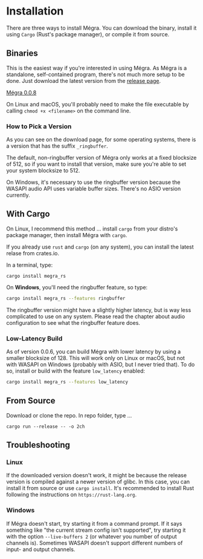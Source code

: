 # Installation

There are three ways to install Mégra. You can download the binary, install it using `Cargo` (Rust's package manager), or compile it from source.

## Binaries

This is the easiest way if you're interested in using Mégra. As Mégra is a standalone, self-contained program, there's not much more setup to be done. Just download the latest version from the [release page](https://github.com/the-drunk-coder/megra.rs/releases/).

[Mégra 0.0.8](https://github.com/the-drunk-coder/megra.rs/releases/tag/0.0.8)

On Linux and macOS, you'll probably need to make the file executable by calling `chmod +x <filename>` on the command line.

### How to Pick a Version

As you can see on the download page, for some operating systems, there is a version that has the suffix `_ringbuffer`.

The default, non-ringbuffer version of Mégra only works at a fixed blocksize of 512, so if you want to install that version, make sure you're able to set your system blocksize to 512. 

On Windows, it's necessary to use the ringbuffer version because the WASAPI audio API uses variable buffer sizes. There's no ASIO version currently.

## With Cargo

On Linux, I recommend this method ... install `cargo` from your distro's package manager, then install Mégra with `cargo`.

If you already use `rust` and `cargo` (on any system), you can install the latest relase from crates.io.

In a terminal, type:
```
cargo install megra_rs
```

On **Windows**, you'll need the ringbuffer feature, so type:
```bash
cargo install megra_rs --features ringbuffer
```

The ringbuffer version might have a slightly higher latency, but is way less complicated to use on any system.
Please read the chapter about audio configuration to see what the ringbuffer feature does.

### Low-Latency Build

As of version 0.0.6, you can build Mégra with lower latency by using a smaller blocksize of 128. This will
work only on Linux or macOS, but not with WASAPI on Windows (probably with ASIO, but I never tried that). 
To do so, install or build with the feature `low_latency` enabled:

```bash
cargo install megra_rs --features low_latency
```

## From Source

Download or clone the repo. In repo folder, type ...

```
cargo run --release -- -o 2ch
```

## Troubleshooting

### Linux 

If the downloaded version doesn't work, it might be because the release version is compiled against a newer version of glibc. In this case, 
you can install it from source or use `cargo install`. It's recommended to install Rust following the instructions on `https://rust-lang.org`.

### Windows

If Mégra doesn't start, try starting it from a command prompt. If it says something like "the current stream config isn't supported", try starting it with the option `--live-buffers 2` (or whatever you number of output channels is). Sometimes WASAPI doesn't support different numbers of input- and output channels.



